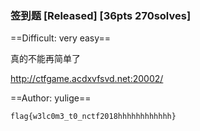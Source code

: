 ### 签到题 [Released] [36pts 270solves]
==Difficult: very easy==

真的不能再简单了

http://ctfgame.acdxvfsvd.net:20002/

==Author: yulige==

``flag{w3lc0m3_t0_nctf2018hhhhhhhhhhhh}``